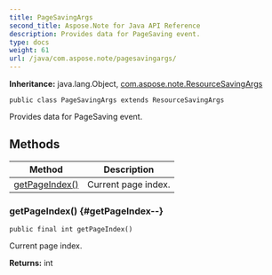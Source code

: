 ```yaml
---
title: PageSavingArgs
second_title: Aspose.Note for Java API Reference
description: Provides data for PageSaving event.
type: docs
weight: 61
url: /java/com.aspose.note/pagesavingargs/
---
```


**Inheritance:**
java.lang.Object, [com.aspose.note.ResourceSavingArgs](../../com.aspose.note/resourcesavingargs)
```
public class PageSavingArgs extends ResourceSavingArgs
```

Provides data for PageSaving event.
## Methods

| Method | Description |
| --- | --- |
| [getPageIndex()](#getPageIndex--) | Current page index. |
### getPageIndex() {#getPageIndex--}
```
public final int getPageIndex()
```


Current page index.

**Returns:**
int
